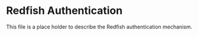 # Redfish Authentication

This file is a place holder to describe the Redfish authentication mechanism.